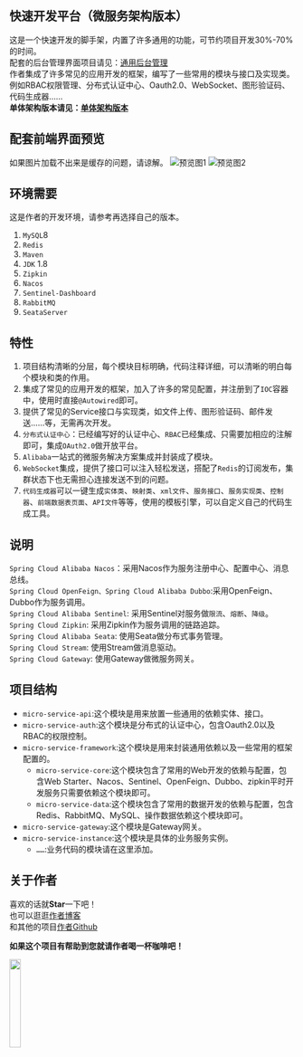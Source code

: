 ## 快速开发平台（微服务架构版本）
这是一个快速开发的脚手架，内置了许多通用的功能，可节约项目开发30%-70%的时间。   
配套的后台管理界面项目请见：[通用后台管理](https://github.com/QQ794763733/common-backend)  
作者集成了许多常见的应用开发的框架，编写了一些常用的模块与接口及实现类。    
例如RBAC权限管理、分布式认证中心、Oauth2.0、WebSocket、图形验证码、代码生成器……  
**单体架构版本请见：[单体架构版本](https://github.com/QQ794763733/machine-geek)**
## 配套前端界面预览
如果图片加载不出来是缓存的问题，请谅解。
![预览图1](https://store.machine-geek.cn/0042.png)
![预览图2](https://store.machine-geek.cn/0043.png)
## 环境需要
这是作者的开发环境，请参考再选择自己的版本。
1. `MySQL`8
2. `Redis`
3. `Maven`
4. `JDK` 1.8
5. `Zipkin`
6. `Nacos`
7. `Sentinel-Dashboard`
8. `RabbitMQ`
9. `SeataServer`
## 特性
1. 项目结构清晰的分层，每个模块目标明确，代码注释详细，可以清晰的明白每个模块和类的作用。
2. 集成了常见的应用开发的框架，加入了许多的常见配置，并注册到了`IOC`容器中，使用时直接`@Autowired`即可。
3. 提供了常见的Service接口与实现类，如文件上传、图形验证码、邮件发送……等，无需再次开发。
4. `分布式认证中心`：已经编写好的认证中心、`RBAC`已经集成、只需要加相应的注解即可，集成`OAuth2.0`做开放平台。
5. `Alibaba`一站式的微服务解决方案集成并封装成了模块。
6. `WebSocket`集成，提供了接口可以注入轻松发送，搭配了`Redis`的订阅发布，集群状态下也无需担心连接发送不到的问题。
7. `代码生成器`可以一键生成`实体类`、`映射类`、`xml文件`、`服务接口`、`服务实现类`、`控制器`、`前端数据表页面`、`API文件`等等，使用的模板引擎，可以自定义自己的代码生成工具。
## 说明
`Spring Cloud Alibaba Nacos`：采用Nacos作为服务注册中心、配置中心、消息总线。  
`Spring Cloud OpenFeign、Spring Cloud Alibaba Dubbo`:采用OpenFeign、Dubbo作为服务调用。  
`Spring Cloud Alibaba Sentinel`: 采用Sentinel对服务做`限流`、`熔断`、`降级`。  
`Spring Cloud Zipkin`: 采用Zipkin作为服务调用的链路追踪。  
`Spring Cloud Alibaba Seata`: 使用Seata做分布式事务管理。  
`Spring Cloud Stream`: 使用Stream做消息驱动。  
`Spring Cloud Gateway`: 使用Gateway做微服务网关。
## 项目结构
* `micro-service-api`:这个模块是用来放置一些通用的依赖实体、接口。
* `micro-service-auth`:这个模块是分布式的认证中心，包含Oauth2.0以及RBAC的权限控制。
* `micro-service-framework`:这个模块是用来封装通用依赖以及一些常用的框架配置的。  
  * `micro-service-core`:这个模块包含了常用的Web开发的依赖与配置，包含Web Starter、Nacos、Sentinel、OpenFeign、Dubbo、zipkin平时开发服务只需要依赖这个模块即可。
  * `micro-service-data`:这个模块包含了常用的数据开发的依赖与配置，包含Redis、RabbitMQ、MySQL、操作数据依赖这个模块即可。
* `micro-service-gateway`:这个模块是Gateway网关。
* `micro-service-instance`:这个模块是具体的业务服务实例。  
  * `……`:业务代码的模块请在这里添加。

## 关于作者
喜欢的话就**Star**一下吧！  
也可以逛逛[作者博客](http://blog.machine-geek.cn/)  
和其他的项目[作者Github](https://github.com/QQ794763733)

**如果这个项目有帮助到您就请作者喝一杯咖啡吧！**

<img src="https://store.machine-geek.cn/0012.jpg" width="20%"/>